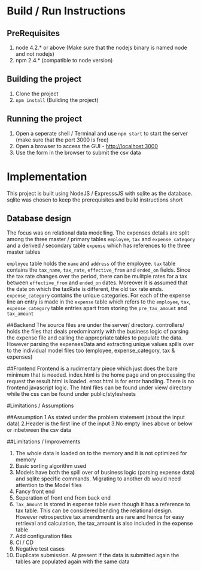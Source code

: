 # Build / Run Instructions
## PreRequisites
1. node 4.2.* or above (Make sure that the nodejs binary is named node and not nodejs)
2. npm 2.4.* (compatible to node version)

## Building the project
1. Clone the project
2. `npm install` (Building the project)

## Running the project
1. Open a seperate shell / Terminal and use `npm start` to start the server (make sure that the port 3000 is free)
2. Open a browser to access the GUI - [http://localhost:3000](http://localhost:3000)
3. Use the form in the browser to submit the csv data

# Implementation
This project is built using NodeJS / ExpresssJS with sqlite as the database. sqlite was chosen to keep the prerequisites and build instructions short

## Database design
The focus was on relational data modelling. The expenses details are split among the three master / primary tables `employee`, `tax` and `expense_category` and a derived / secondary table `expense` which has references to the three master tables

`employee` table holds the `name` and `address` of the employee. `tax` table contains the `tax_name`, `tax_rate`, `effective_from` and `ended_on` fields. Since the tax rate changes over the period, there can be mulitple rates for a tax between `effective_from` and `ended_on` dates. Moreover it is assumed that the date on which the taxRate is different, the old tax rate ends. `expense_category` contains the unique categories. For each of the expense line an entry is made in the `expense` table which refers to the `employee`, `tax`, `expense_category` table entries apart from storing the `pre_tax_amount` and `tax_amount`

##Backend
The source files are under the server/ directory. controllers/ holds the files that deals predominantly with the business logic of parsing the expense file and calling the appropriate tables to populate the data. However parsing the expensesData and extracting unique values spills over to the individual model files too (employee, expense_category, tax & expenses)

##Frontend
Frontend is a rudimentary piece which just does the bare minimum that is needed. index.html is the home page and on processing the request the result.html is loaded. error.html is for error handling. There is no frontend javascript logic. The html files can be found under view/ directory while the css can be found under public/stylesheets

#Limitations / Assumptions

##Assumption
1.As stated under the problem statement (about the input data)
2.Header is the first line of the input
3.No empty lines above or below or inbetween the csv data

##Limitations / Improvements
1. The whole data is loaded on to the memory and it is not optimized for memory
2. Basic sorting algorithm used
3. Models have both the spill over of business logic (parsing expense data) and  sqlite specific commands. Migrating to another db would need attention to the Model files
4. Fancy front end
5. Seperation of front end from back end
6. `Tax_Amount` is stored in expense table even though it has a reference to tax table. This can be considered bending the relational design. However retrospective tax amendments are rare and hence for easy retrieval and calculation, the tax_amount is also included in the expense table
7. Add configuration files
8. CI / CD
9. Negative test cases
10. Duplicate submission. At present if the data is submitted again the tables are populated again with the same data
